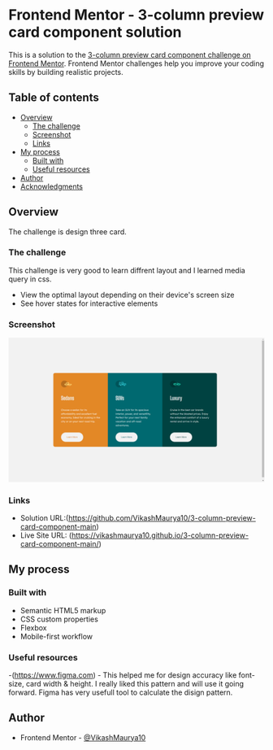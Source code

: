 # Frontend Mentor - 3-column preview card component solution

This is a solution to the [3-column preview card component challenge on Frontend Mentor](https://www.frontendmentor.io/challenges/3column-preview-card-component-pH92eAR2-). Frontend Mentor challenges help you improve your coding skills by building realistic projects.

## Table of contents

- [Overview](#overview)
  - [The challenge](#the-challenge)
  - [Screenshot](#screenshot)
  - [Links](#links)
- [My process](#my-process)
  - [Built with](#built-with)
  - [Useful resources](#useful-resources)
- [Author](#author)
- [Acknowledgments](#acknowledgments)

## Overview

The challenge is design three card.

### The challenge

This challenge is very good to learn diffrent layout and I learned media query in css.

- View the optimal layout depending on their device's screen size
- See hover states for interactive elements

### Screenshot

![](./Screenshot.png)

### Links

- Solution URL:(https://github.com/VikashMaurya10/3-column-preview-card-component-main)
- Live Site URL: (https://vikashmaurya10.github.io/3-column-preview-card-component-main/)

## My process

### Built with

- Semantic HTML5 markup
- CSS custom properties
- Flexbox
- Mobile-first workflow

### Useful resources

-(https://www.figma.com) - This helped me for design accuracy like font-size, card width & height. I really liked this pattern and will use it going forward. Figma has very usefull tool to calculate the disign pattern.

## Author

- Frontend Mentor - [@VikashMaurya10](https://www.frontendmentor.io/profile/VikashMaurya10)
